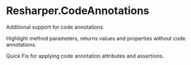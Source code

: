 Resharper.CodeAnnotations
=========================

Additional support for code annotations. 

Highlight method parameters, returns values and properties without code annotations. 

Quick Fix for applying code annotation attributes and assertions.
